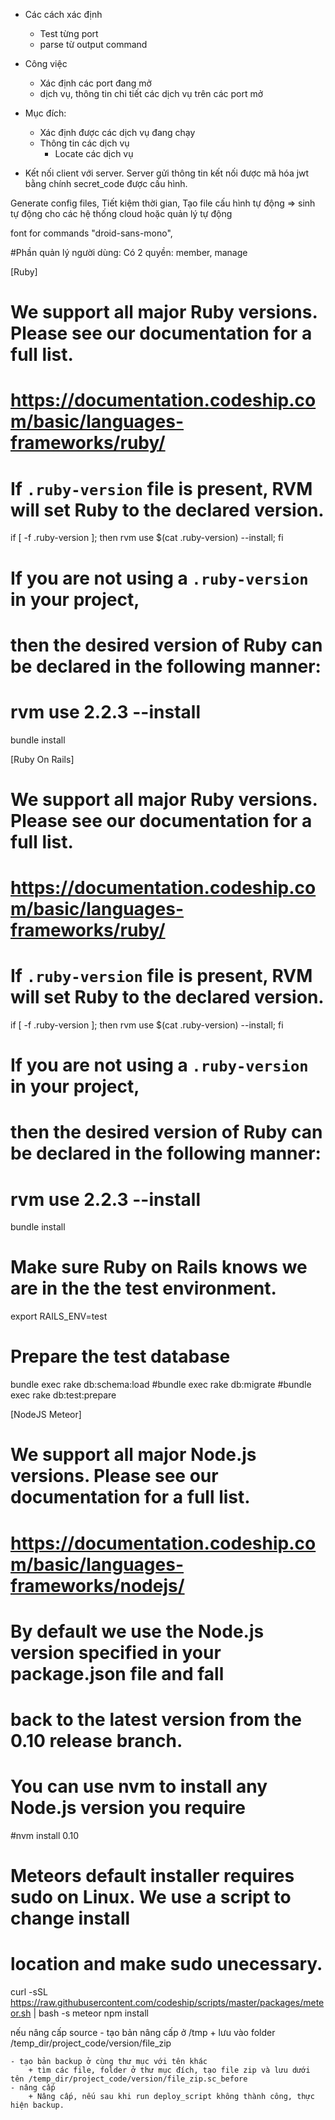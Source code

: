 - Các cách xác định
	+ Test từng port
	+ parse từ output command

- Công việc
	+ Xác định các port đang mở
	+ dịch vụ, thông tin chi tiết các dịch vụ trên các port mở

- Mục đích:
	+ Xác định được các dịch vụ đang chạy
	+ Thông tin các dịch vụ
		+ Locate các dịch vụ


- Kết nối client với server.
	Server gửi thông tin kết nối được mã hóa jwt bằng chính secret_code được cấu hình.



Generate config files,
	Tiết kiệm thời gian,
	Tạo file cấu hình tự động => sinh tự động cho các hệ thống cloud hoặc quản lý tự động

font for commands "droid-sans-mono",


#Phần quản lý người dùng:
    Có 2 quyền: member, manage

[Ruby]
# We support all major Ruby versions. Please see our documentation for a full list.
# https://documentation.codeship.com/basic/languages-frameworks/ruby/

# If `.ruby-version` file is present, RVM will set Ruby to the declared version.
if [ -f .ruby-version ]; then rvm use $(cat .ruby-version) --install; fi

# If you are not using a `.ruby-version` in your project,
# then the desired version of Ruby can be declared in the following manner:
# rvm use 2.2.3 --install

bundle install

[Ruby On Rails]
# We support all major Ruby versions. Please see our documentation for a full list.
# https://documentation.codeship.com/basic/languages-frameworks/ruby/

# If `.ruby-version` file is present, RVM will set Ruby to the declared version.
if [ -f .ruby-version ]; then rvm use $(cat .ruby-version) --install; fi

# If you are not using a `.ruby-version` in your project,
# then the desired version of Ruby can be declared in the following manner:
# rvm use 2.2.3 --install

bundle install

# Make sure Ruby on Rails knows we are in the the test environment.
export RAILS_ENV=test

# Prepare the test database
bundle exec rake db:schema:load
#bundle exec rake db:migrate
#bundle exec rake db:test:prepare

[NodeJS Meteor]
# We support all major Node.js versions. Please see our documentation for a full list.
# https://documentation.codeship.com/basic/languages-frameworks/nodejs/
#
# By default we use the Node.js version specified in your package.json file and fall
# back to the latest version from the 0.10 release branch.
#
# You can use nvm to install any Node.js version you require
#nvm install 0.10

# Meteors default installer requires sudo on Linux. We use a script to change install
# location and make sudo unecessary.
curl -sSL https://raw.githubusercontent.com/codeship/scripts/master/packages/meteor.sh | bash -s
meteor npm install


nếu nâng cấp source 
    - tạo bản nâng cấp ở /tmp
        + lưu vào folder /temp_dir/project_code/version/file_zip 

    - tạo bản backup ở cùng thư mục với tên khác
        + tìm các file, folder ở thư mục đích, tạo file zip và lưu dưới tên /temp_dir/project_code/version/file_zip.sc_before   
    - nâng cấp
        + Nâng cấp, nếu sau khi run deploy_script không thành công, thực hiện backup.
        